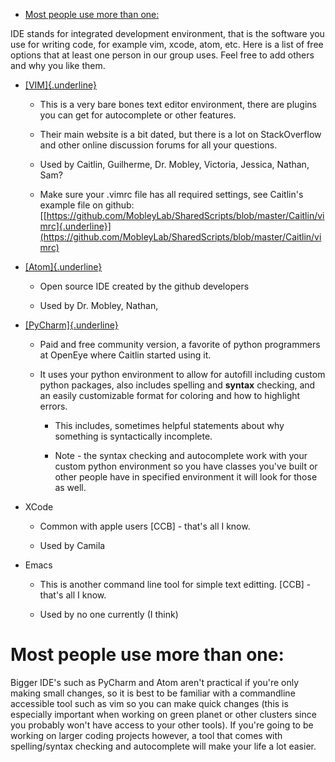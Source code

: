 - [Most people use more than one:](#most-people-use-more-than-one)

IDE stands for integrated development environment, that is the software you use for writing code, for example vim, xcode, atom, etc. Here is a list of free options that at least one person in our group uses. Feel free to add others and why you like them.

- [[VIM]{.underline}](https://www.vim.org/)

  - This is a very bare bones text editor environment, there are plugins you can get for autocomplete or other features.

  - Their main website is a bit dated, but there is a lot on StackOverflow and other online discussion forums for all your questions.

  - Used by Caitlin, Guilherme, Dr. Mobley, Victoria, Jessica, Nathan, Sam?

  - Make sure your .vimrc file has all required settings, see Caitlin's example file on github: [[https://github.com/MobleyLab/SharedScripts/blob/master/Caitlin/vimrc]{.underline}](https://github.com/MobleyLab/SharedScripts/blob/master/Caitlin/vimrc)

- [[Atom]{.underline}](https://atom.io/)

  - Open source IDE created by the github developers

  - Used by Dr. Mobley, Nathan,

- [[PyCharm]{.underline}](https://www.jetbrains.com/pycharm/)

  - Paid and free community version, a favorite of python programmers at OpenEye where Caitlin started using it.

  - It uses your python environment to allow for autofill including custom python packages, also includes spelling and **syntax** checking, and an easily customizable format for coloring and how to highlight errors.

    - This includes, sometimes helpful statements about why something is syntactically incomplete.

    - Note - the syntax checking and autocomplete work with your custom python environment so you have classes you've built or other people have in specified environment it will look for those as well.

- XCode

  - Common with apple users \[CCB\] - that's all I know.

  - Used by Camila

- Emacs

  - This is another command line tool for simple text editting. \[CCB\] - that's all I know.

  - Used by no one currently (I think)

# Most people use more than one:

Bigger IDE's such as PyCharm and Atom aren't practical if you're only making small changes, so it is best to be familiar with a commandline accessible tool such as vim so you can make quick changes (this is especially important when working on green planet or other clusters since you probably won't have access to your other tools). If you're going to be working on larger coding projects however, a tool that comes with spelling/syntax checking and autocomplete will make your life a lot easier.

